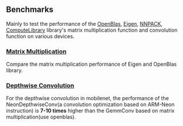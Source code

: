 ## Benchmarks

Mainly to test the performance of the [OpenBlas](https://github.com/xianyi/OpenBLAS), [Eigen](http://eigen.tuxfamily.org/index.php?title=Main_Page), [NNPACK](https://github.com/Maratyszcza/NNPACK), [ComputeLibrary](https://github.com/ARM-software/ComputeLibrary) library's matrix multiplication function and convolution function on various devices.

### [Matrix Multiplication](https://github.com/hedaoyuan/Function/blob/master/src/matmul/README.md)
Compare the matrix multiplication performance of Eigen and OpenBlas library.

### [Depthwise Convolution](https://github.com/hedaoyuan/Function/blob/master/src/conv/README.md)
For the depthwise convolution in mobilenet, the performance of the NeonDepthwiseConv(a convolution optimization based on ARM-Neon instruction) is **7-10 times** higher than the GemmConv based on matrix multiplication(use openblas).


